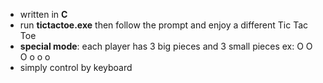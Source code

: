 - written in **C**
- run **tictactoe.exe** then follow the prompt and enjoy a different Tic Tac Toe
- **special mode**: each player has 3 big pieces and 3 small pieces ex: O O O o o o
- simply control by keyboard

